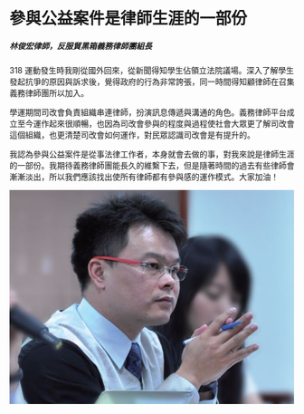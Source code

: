 # 參與公益案件是律師生涯的一部份

##### 林俊宏律師，反服貿黑箱義務律師團組長

318 運動發生時我剛從國外回來，從新聞得知學生佔領立法院議場。深入了解學生發起抗爭的原因與訴求後，覺得政府的行為非常誇張，同一時間得知顧律師在召集義務律師團所以加入。

學運期間司改會負責組織串連律師，扮演訊息傳遞與溝通的角色。義務律師平台成立至今運作起來很順暢，也因為司改會參與的程度與過程使社會大眾更了解司改會這個組織，也更清楚司改會如何運作，對民眾認識司改會是有提升的。

我認為參與公益案件是從事法律工作者，本身就會去做的事，對我來說是律師生涯的一部份。我期待義務律師團能長久的維繫下去，但是隨著時間的過去有些律師會漸漸淡出，所以我們應該找出使所有律師都有參與感的運作模式。大家加油！

![顧立雄](images/29.jpg)
